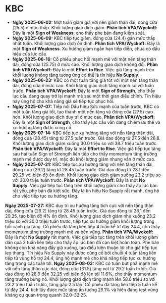 # KBC

- **Ngày 2025-06-02:** Một tuần giảm giá với nến giảm thân dài, đóng cửa (25.5) ở mức thấp. Khối lượng giao dịch giảm. **Phân tích VPA/Wyckoff:** Đây là một **Sign of Weakness**, cho thấy phe bán đang kiểm soát.
- **Ngày 2025-06-09:** KBC tiếp tục giảm, đóng cửa (24.4) gần mức thấp nhất tuần. Khối lượng giao dịch ổn định. **Phân tích VPA/Wyckoff:** Đây là một **Sign of Weakness**. Xu hướng giảm ngắn hạn tiếp diễn, chưa có dấu hiệu của lực cầu.
- **Ngày 2025-06-16:** Cổ phiếu phục hồi mạnh mẽ với một nến tăng thân dài, đóng cửa (25.75) ở mức cao. Khối lượng giao dịch không đổi. **Phân tích VPA/Wyckoff:** Đây là một **Effort to Rise**. Việc giá tăng mạnh trên khối lượng không tăng tương ứng có thể là tín hiệu **No Supply**.
- **Ngày 2025-06-23:** KBC có một tuần tăng giá tốt với một nến tăng thân dài, đóng cửa ở mức cao. Khối lượng giao dịch tăng mạnh so với tuần trước. **Phân tích VPA/Wyckoff:** Đây là một **Sign of Strength**, cho thấy lực cầu đang quay trở lại mạnh mẽ sau một thời gian điều chỉnh. Tín hiệu này ủng hộ cho khả năng giá sẽ tiếp tục phục hồi.
- **Ngày 2025-07-07:** Tiếp nối Dấu hiệu Sức mạnh của tuần trước, KBC có một tuần tăng giá tốt, tạo thành một nến tăng và đóng cửa (27.5) cao hơn. Khối lượng giao dịch duy trì ở mức cao. **Phân tích VPA/Wyckoff:** Đây là một **Sign of Strength**, cho thấy lực cầu vẫn đang chiếm ưu thế và xu hướng tăng được củng cố.
- **Ngày 2025-07-14:** KBC tiếp tục xu hướng tăng với nến tăng thân dài, đóng cửa (28.45) tăng từ 27.5 tuần trước. Giá dao động từ 27.5 đến 28.8. Khối lượng giao dịch giảm xuống 30.0 triệu so với 38.7 triệu tuần trước. **Phân tích VPA/Wyckoff:** Đây là một **Effort to Rise**. Việc giá tiếp tục tăng sau hai tuần Sign of Strength liên tiếp cho thấy momentum tăng trưởng mạnh mẽ được duy trì, mặc dù khối lượng giảm nhưng vẫn ở mức cao.
- **Ngày 2025-07-21:** KBC tiếp tục xu hướng tăng với nến tăng thân dài, đóng cửa (29.2) tăng từ 28.45 tuần trước. Giá dao động từ 28.1 đến 29.25 với biên độ ổn định. Khối lượng giao dịch giảm xuống 23.2 triệu so với 30.0 triệu tuần trước. **Phân tích VPA/Wyckoff:** Đây là một **No Supply**. Việc giá tiếp tục tăng trên khối lượng giảm cho thấy áp lực bán rất yếu, phe bán đã kiệt sức. Đây là tín hiệu No Supply rất mạnh, ủng hộ cho việc tiếp tục xu hướng tăng.


**Ngày 2025-07-27:** KBC duy trì xu hướng tăng tích cực với nến tăng thân dài, đóng cửa (29.2) tăng từ 28.45 tuần trước. Giá dao động từ 28.1 đến 29.25, tạo biên độ 4% ổn định. Khối lượng giao dịch giảm nhẹ xuống 23.2 triệu so với 30.0 triệu tuần trước, tiếp tục xu hướng giảm khối lượng trong bối cảnh giá tăng. Cổ phiếu đã tăng liên tiếp 4 tuần kể từ đáy 24.4, cho thấy momentum tăng trưởng mạnh mẽ và bền vững. **Phân tích VPA/Wyckoff:** Đây là một **No Supply** rất mạnh. Việc giá tiếp tục tăng trên khối lượng giảm dần qua 3 tuần liên tiếp cho thấy áp lực bán đã cạn kiệt hoàn toàn. Phe bán không còn khả năng đẩy giá xuống, tạo điều kiện thuận lợi cho giá tiếp tục leo thang. Tín hiệu No Supply này được củng cố bởi chuỗi 4 tuần tăng liên tiếp từ vùng hỗ trợ 24.4, ủng hộ mạnh mẽ cho khả năng tiếp tục xu hướng tăng trong các tuần tới.
**Ngày 2025-08-03:** KBC có tuần bứt phá mạnh mẽ với nến tăng thân cực dài, đóng cửa (31.5) tăng vọt từ 29.2 tuần trước. Giá dao động từ 28.9 đến 32.25 với biên độ lên tới 11.6%, cho thấy momentum tăng trưởng bùng nổ. Khối lượng giao dịch tăng mạnh lên 58.6 triệu so với 23.2 triệu tuần trước, tăng gấp 2.5 lần. Cổ phiếu đã tăng liên tiếp 5 tuần kể từ đáy 24.4, tích lũy được mức tăng ấn tượng 29.1% và hiện đang test vùng kháng cự quan trọng quanh 32.0-32.25.
